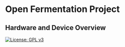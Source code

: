 # Open Fermentation Project

## Hardware and Device Overview

[![License: GPL v3](https://img.shields.io/badge/License-GPLv3-blue.svg)](https://www.gnu.org/licenses/gpl-3.0)
